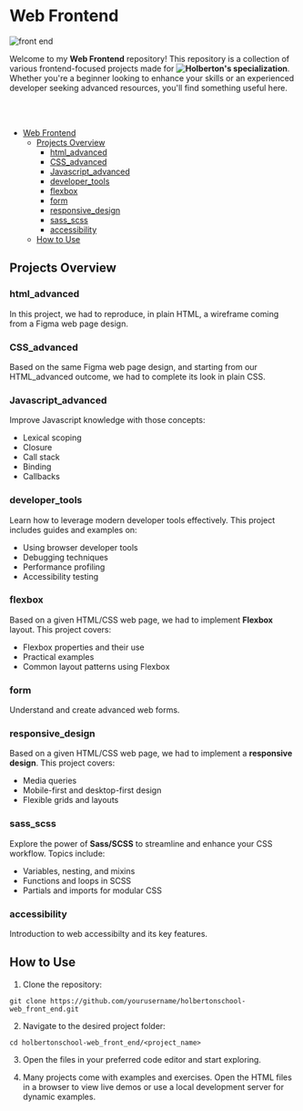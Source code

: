 # Web Frontend

![front end](https://i.imgur.com/HS8R9F4.png)

Welcome to my **Web Frontend** repository!
This repository is a collection of various frontend-focused projects made for **![Holberton](https://www.holbertonschool.com/)'s specialization**. Whether you're a beginner looking to enhance your skills or an experienced developer seeking advanced resources, you'll find something useful here.

<br /><br />

- [Web Frontend](#web-frontend)
  - [Projects Overview](#projects-overview)
    - [html\_advanced](#html_advanced)
    - [CSS\_advanced](#css_advanced)
    - [Javascript\_advanced](#javascript_advanced)
    - [developer\_tools](#developer_tools)
    - [flexbox](#flexbox)
    - [form](#form)
    - [responsive\_design](#responsive_design)
    - [sass\_scss](#sass_scss)
    - [accessibility](#accessibility)
  - [How to Use](#how-to-use)

## Projects Overview

### html_advanced
In this project, we had to reproduce, in plain HTML, a wireframe coming from a Figma web page design.

### CSS_advanced
Based on the same Figma web page design, and starting from our HTML_advanced outcome, we had to complete its look in plain CSS.

### Javascript_advanced
Improve Javascript knowledge with those concepts:
- Lexical scoping
- Closure
- Call stack
- Binding
- Callbacks

### developer_tools
Learn how to leverage modern developer tools effectively. This project includes guides and examples on:
- Using browser developer tools
- Debugging techniques
- Performance profiling
- Accessibility testing

### flexbox
Based on a given HTML/CSS web page, we had to implement **Flexbox** layout. This project covers:
- Flexbox properties and their use
- Practical examples
- Common layout patterns using Flexbox

### form
Understand and create advanced web forms.

### responsive_design
Based on a given HTML/CSS web page, we had to implement a **responsive design**. This project covers:
- Media queries
- Mobile-first and desktop-first design
- Flexible grids and layouts

### sass_scss
Explore the power of **Sass/SCSS** to streamline and enhance your CSS workflow. Topics include:
- Variables, nesting, and mixins
- Functions and loops in SCSS
- Partials and imports for modular CSS

### accessibility
Introduction to web accessibilty and its key features.


## How to Use
1. Clone the repository:
```
git clone https://github.com/yourusername/holbertonschool-web_front_end.git
```

2. Navigate to the desired project folder:
```
cd holbertonschool-web_front_end/<project_name>
```

3. Open the files in your preferred code editor and start exploring.

4. Many projects come with examples and exercises. Open the HTML files in a browser to view live demos or use a local development server for dynamic examples.
